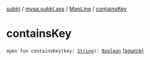 [subkt](../../index.md) / [myaa.subkt.ass](../index.md) / [MapLine](index.md) / [containsKey](./contains-key.md)

# containsKey

`open fun containsKey(key: `[`String`](https://kotlinlang.org/api/latest/jvm/stdlib/kotlin/-string/index.html)`): `[`Boolean`](https://kotlinlang.org/api/latest/jvm/stdlib/kotlin/-boolean/index.html) [(source)](https://github.com/Myaamori/SubKt/blob/0.1.10/src/main/kotlin/myaa/subkt/ass/parser.kt#L320)